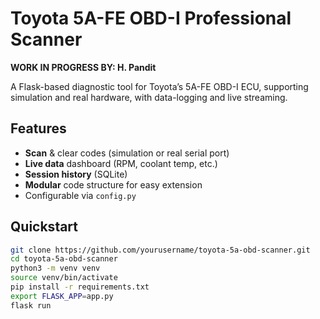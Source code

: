 # Toyota 5A-FE OBD-I Professional Scanner

**WORK IN PROGRESS BY: H. Pandit**

A Flask-based diagnostic tool for Toyota’s 5A-FE OBD-I ECU, supporting simulation and real hardware, with data-logging and live streaming.

## Features

- **Scan** & clear codes (simulation or real serial port)
- **Live data** dashboard (RPM, coolant temp, etc.)
- **Session history** (SQLite)
- **Modular** code structure for easy extension
- Configurable via `config.py`

## Quickstart

```bash
git clone https://github.com/yourusername/toyota-5a-obd-scanner.git
cd toyota-5a-obd-scanner
python3 -m venv venv
source venv/bin/activate
pip install -r requirements.txt
export FLASK_APP=app.py
flask run

